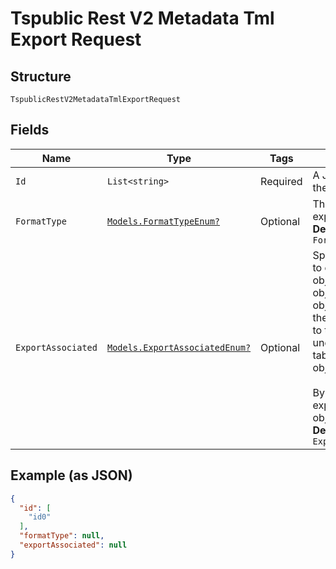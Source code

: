 
# Tspublic Rest V2 Metadata Tml Export Request

## Structure

`TspublicRestV2MetadataTmlExportRequest`

## Fields

| Name | Type | Tags | Description |
|  --- | --- | --- | --- |
| `Id` | `List<string>` | Required | A JSON array of GUIDs of the objects. |
| `FormatType` | [`Models.FormatTypeEnum?`](../../doc/models/format-type-enum.md) | Optional | The format in which to export the objects<br>**Default**: `FormatTypeEnum.YAML` |
| `ExportAssociated` | [`Models.ExportAssociatedEnum?`](../../doc/models/export-associated-enum.md) | Optional | Specifies if you would like to export the associated objects. To export the objects associated with the objects specified in id, set the value to true. When set to true, the API exports any underlying worksheets, tables, or views for a given object.<br><br>By default, the API does not export these underlying objects<br>**Default**: `ExportAssociatedEnum.false` |

## Example (as JSON)

```json
{
  "id": [
    "id0"
  ],
  "formatType": null,
  "exportAssociated": null
}
```

